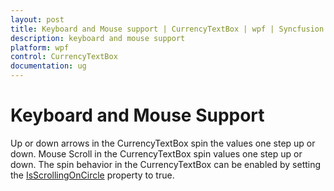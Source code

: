 ```yaml
---
layout: post
title: Keyboard and Mouse support | CurrencyTextBox | wpf | Syncfusion
description: keyboard and mouse support
platform: wpf
control: CurrencyTextBox 
documentation: ug
---
```


# Keyboard and Mouse Support

Up or down arrows in the CurrencyTextBox spin the values one step up or down. Mouse Scroll in the CurrencyTextBox spin values one step up or down. The spin behavior in the CurrencyTextBox can be enabled by setting the [IsScrollingOnCircle](https://help.syncfusion.com/cr/cref_files/wpf/Syncfusion.Shared.Wpf~Syncfusion.Windows.Shared.EditorBase~IsScrollingOnCircle.html) property to true.

